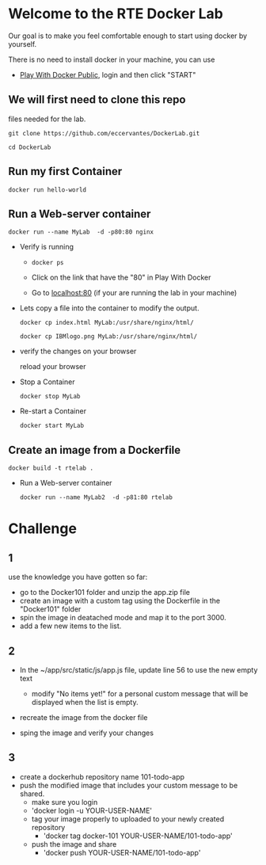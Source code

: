 # Welcome to the RTE Docker Lab
Our goal is to make you feel comfortable enough to start using docker by yourself.

There is no need to install docker in your machine, you can use 

- [Play With Docker Public](https://labs.play-with-docker.com/), login and then click "START"


## We will first need to clone this repo
files needed for the lab. 

`git clone https://github.com/eccervantes/DockerLab.git`

`cd DockerLab`

## Run my first Container
`docker run hello-world`

## Run a Web-server container 
`docker run --name MyLab  -d -p80:80 nginx`

* Verify is running 

     - `docker ps`
     
     - Click on the link that have the "80" in Play With Docker
     
     - Go to [localhost:80](http://localhost:80) (if your are running the lab in your machine)
     
* Lets copy a file into the container to modify the output.

     `docker cp index.html MyLab:/usr/share/nginx/html/`
     
     `docker cp IBMlogo.png MyLab:/usr/share/nginx/html/`
     
* verify the changes on your browser

     reload your browser
     
* Stop a Container

     `docker stop MyLab`
     
* Re-start a Container

     `docker start MyLab`
     
## Create an image from a Dockerfile
`docker build -t rtelab .`

* Run a Web-server container 

     `docker run --name MyLab2  -d -p81:80 rtelab`

#  Challenge 
## 1

use the knowledge you have gotten so far:

* go to the Docker101 folder and unzip the app.zip file
* create an image with a custom tag using the Dockerfile in the "Docker101" folder
* spin the image in deatached mode and map it to the port 3000. 
* add a few new items to the list.

## 2

* In the ~/app/src/static/js/app.js file, update line 56 to use the new empty text
     * modify "No items yet!" for a personal custom message that will be displayed when the list is empty.

* recreate the image from the docker file
* sping the image and verify your changes

## 3

* create a dockerhub repository name 101-todo-app
* push the modified image that includes your custom message to be shared. 
     * make sure you login 
     * 'docker login -u YOUR-USER-NAME'
     * tag your image properly to uploaded to your newly created repository
          *  'docker tag docker-101 YOUR-USER-NAME/101-todo-app'
     * push the image and share
          *  'docker push YOUR-USER-NAME/101-todo-app'
 

